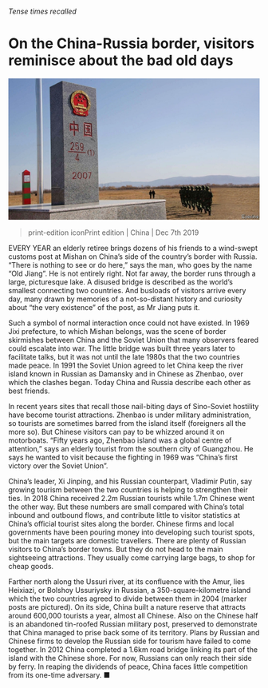 ###### Tense times recalled

# On the China-Russia border, visitors reminisce about the bad old days 

![image](images/20191207_CNP001_0.jpg) 

> print-edition iconPrint edition | China | Dec 7th 2019 

EVERY YEAR an elderly retiree brings dozens of his friends to a wind-swept customs post at Mishan on China’s side of the country’s border with Russia. “There is nothing to see or do here,” says the man, who goes by the name “Old Jiang”. He is not entirely right. Not far away, the border runs through a large, picturesque lake. A disused bridge is described as the world’s smallest connecting two countries. And busloads of visitors arrive every day, many drawn by memories of a not-so-distant history and curiosity about “the very existence” of the post, as Mr Jiang puts it. 

Such a symbol of normal interaction once could not have existed. In 1969 Jixi prefecture, to which Mishan belongs, was the scene of border skirmishes between China and the Soviet Union that many observers feared could escalate into war. The little bridge was built three years later to facilitate talks, but it was not until the late 1980s that the two countries made peace. In 1991 the Soviet Union agreed to let China keep the river island known in Russian as Damansky and in Chinese as Zhenbao, over which the clashes began. Today China and Russia describe each other as best friends. 

In recent years sites that recall those nail-biting days of Sino-Soviet hostility have become tourist attractions. Zhenbao is under military administration, so tourists are sometimes barred from the island itself (foreigners all the more so). But Chinese visitors can pay to be whizzed around it on motorboats. “Fifty years ago, Zhenbao island was a global centre of attention,” says an elderly tourist from the southern city of Guangzhou. He says he wanted to visit because the fighting in 1969 was “China’s first victory over the Soviet Union”. 

China’s leader, Xi Jinping, and his Russian counterpart, Vladimir Putin, say growing tourism between the two countries is helping to strengthen their ties. In 2018 China received 2.2m Russian tourists while 1.7m Chinese went the other way. But these numbers are small compared with China’s total inbound and outbound flows, and contribute little to visitor statistics at China’s official tourist sites along the border. Chinese firms and local governments have been pouring money into developing such tourist spots, but the main targets are domestic travellers. There are plenty of Russian visitors to China’s border towns. But they do not head to the main sightseeing attractions. They usually come carrying large bags, to shop for cheap goods. 

Farther north along the Ussuri river, at its confluence with the Amur, lies Heixiazi, or Bolshoy Ussuriysky in Russian, a 350-square-kilometre island which the two countries agreed to divide between them in 2004 (marker posts are pictured). On its side, China built a nature reserve that attracts around 600,000 tourists a year, almost all Chinese. Also on the Chinese half is an abandoned tin-roofed Russian military post, preserved to demonstrate that China managed to prise back some of its territory. Plans by Russian and Chinese firms to develop the Russian side for tourism have failed to come together. In 2012 China completed a 1.6km road bridge linking its part of the island with the Chinese shore. For now, Russians can only reach their side by ferry. In reaping the dividends of peace, China faces little competition from its one-time adversary. ■ 

